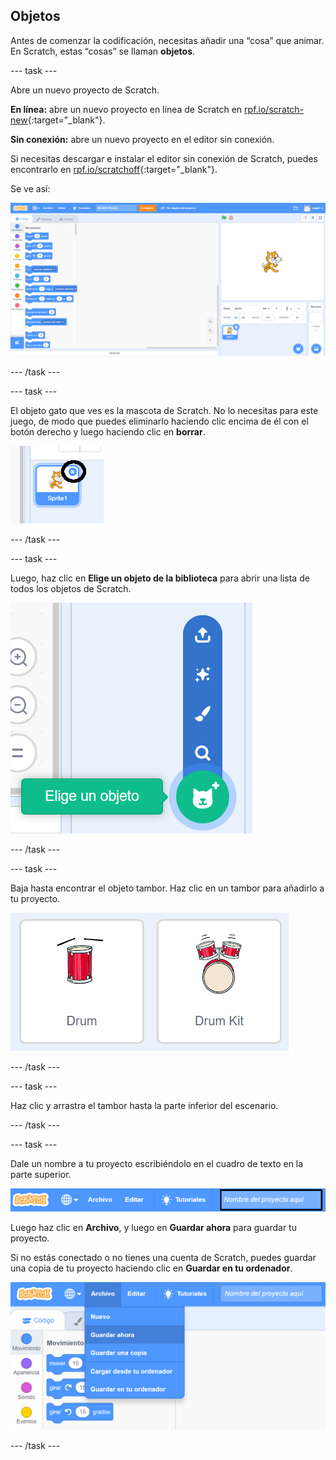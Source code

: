 ## Objetos

Antes de comenzar la codificación, necesitas añadir una “cosa” que animar. En Scratch, estas “cosas” se llaman **objetos**.

--- task ---

Abre un nuevo proyecto de Scratch.

**En línea:** abre un nuevo proyecto en línea de Scratch en [rpf.io/scratch-new](http://rpf.io/scratch-new){:target="_blank"}.

**Sin conexión:** abre un nuevo proyecto en el editor sin conexión.

Si necesitas descargar e instalar el editor sin conexión de Scratch, puedes encontrarlo en [rpf.io/scratchoff](http://rpf.io/scratchoff){:target="_blank"}.

Se ve así:

![captura de pantalla](images/band-scratch.png)

--- /task ---

--- task ---

El objeto gato que ves es la mascota de Scratch. No lo necesitas para este juego, de modo que puedes eliminarlo haciendo clic encima de él con el botón derecho y luego haciendo clic en **borrar**.

![screenshot](images/band-delete-annotated.png)

--- /task ---

--- task ---

Luego, haz clic en **Elige un objeto de la biblioteca** para abrir una lista de todos los objetos de Scratch.

![captura de pantalla](images/band-sprite-library.png)

--- /task ---

--- task ---

Baja hasta encontrar el objeto tambor. Haz clic en un tambor para añadirlo a tu proyecto.

![captura de pantalla](images/band-sprite-drum.png)

--- /task ---

--- task ---

Haz clic y arrastra el tambor hasta la parte inferior del escenario.

--- /task ---

--- task ---

Dale un nombre a tu proyecto escribiéndolo en el cuadro de texto en la parte superior.

![nombre](images/band-name-annotated.png)

Luego haz clic en **Archivo**, y luego en **Guardar ahora** para guardar tu proyecto.

Si no estás conectado o no tienes una cuenta de Scratch, puedes guardar una copia de tu proyecto haciendo clic en **Guardar en tu ordenador**.

![captura de pantalla](images/band-save.png)

--- /task ---